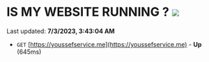 # IS MY WEBSITE RUNNING ? [![](https://img.shields.io/static/v1?label=Sponsor&message=%E2%9D%A4&logo=GitHub&color=%23fe8e86)](https://github.com/sponsors/<username>)

Last updated: **7/3/2023, 3:43:04 AM**

- `GET` [https://youssefservice.me](https://youssefservice.me) - **Up** (645ms)
